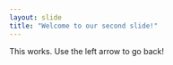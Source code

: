```yaml
---
layout: slide
title: "Welcome to our second slide!"
---
```

This works.
Use the left arrow to go back!
